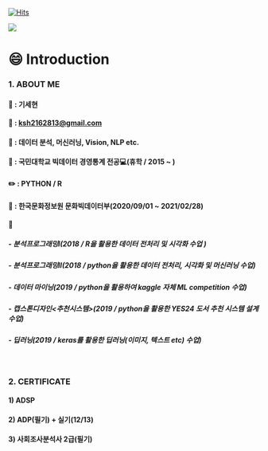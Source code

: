 [![Hits](https://hits.seeyoufarm.com/api/count/incr/badge.svg?url=https%3A%2F%2Fgithub.com%2Fkisehyun&count_bg=%2379C83D&title_bg=%233685D3&icon=&icon_color=%23CD3232&title=hits&edge_flat=false)](https://hits.seeyoufarm.com)

<a href="https://hits.seeyoufarm.com"><img src="https://hits.seeyoufarm.com/api/count/incr/badge.svg?url=https%3A%2F%2Fgithub.com%2Fkisehyun&count_bg=%2379C83D&title_bg=%233685D3&icon=&icon_color=%23CD3232&title=hits&edge_flat=false"/></a>

# :smile: Introduction

### 1. ABOUT ME

#### :name_badge: : 기세현

#### :email: : ksh2162813@gmail.com

#### :pushpin: : 데이터 분석, 머신러닝, Vision, NLP etc.

#### :school: : 국민대학교 빅데이터 경영통계 전공:computer:(휴학 / 2015 ~ )

#### :pencil2: : PYTHON / R

#### :office: : 한국문화정보원 문화빅데이터부(2020/09/01 ~ 2021/02/28)

#### :book:
##### - 분석프로그래밍Ⅰ(2018 / R을 활용한 데이터 전처리 및 시각화 수업 )
##### - 분석프로그래밍Ⅱ(2018 / python을 활용한 데이터 전처리, 시각화 및 머신러닝 수업)
##### - 데이터 마이닝(2019 / python을 활용하여 kaggle 자체 ML competition 수업)
##### - 캡스톤디자인<추천시스템>(2019 / python을 활용한 YES24 도서 추천 시스템 설계 수업)
##### - 딥러닝(2019 / keras를 활용한 딥러닝(이미지, 텍스트 etc) 수업)
<br>


### 2. CERTIFICATE<br>
#### 1) ADSP
#### 2) ADP(필기) + 실기(12/13)
#### 3) 사회조사분석사 2급(필기)

<!--
**kisehyun/kisehyun** is a ✨ _special_ ✨ repository because its `README.md` (this file) appears on your GitHub profile.

###
